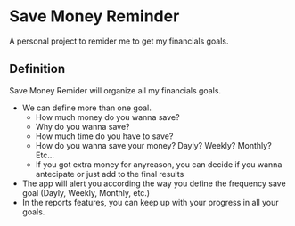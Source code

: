 # Save Money Reminder

A personal project to remider me to get my financials goals.

## Definition

Save Money Remider will organize all my financials goals.

- We can define more than one goal.
    - How much money do you wanna save?
    - Why do you wanna save?
    - How much time do you have to save?
    - How do you wanna save your money? Dayly? Weekly? Monthly? Etc...
    - If you got extra money for anyreason, you can decide if you wanna antecipate or just add to the final results
- The app will alert you according the way you define the frequency save goal (Dayly, Weekly, Monthly, etc.) 
- In the reports features, you can keep up with your progress in all your goals.
